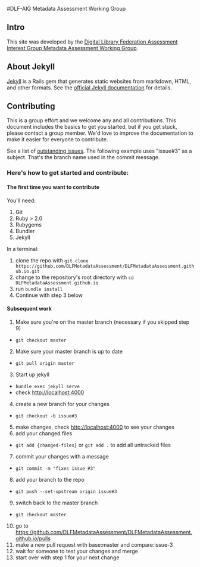 #DLF-AIG Metadata Assessment Working Group

## Intro

This site was developed by the [Digital Library Federation Assessment Interest Group Metadata Assessment Working Group](https://groups.google.com/forum/#!forum/dlf-aig-metadata-assessment-working-group).

## About Jekyll

[Jekyll](http://jekyllrb.com) is a Rails gem that generates static websites from markdown, HTML, and other formats. See the [official Jekyll documentation](http://jekyllrb.com/docs/home/) for details. 


## Contributing

This is a group effort and we welcome any and all contributions. This document includes the basics to get you started, but if you get stuck, please contact a group member. We'd love to improve the documentation to make it easier for everyone to contribute.

See a list of [outstanding issues](https://github.com/DLFMetadataAssessment/DLFMetadataAssessment.github.io/issues). The following example uses "issue#3" as a subject. That's the branch name used in the commit message.

### Here's how to get started and contribute:

#### The first time you want to contribute

You'll need:
	
1. Git
2. Ruby > 2.0 
3. Rubygems
4. Bundler
5. Jekyll

In a terminal: 

1. clone the repo with ```git clone https://github.com/DLFMetadataAssessment/DLFMetadataAssessment.github.io.git```
2. change to the repository's root directory with ```cd DLFMetadataAssessment.github.io```  
3. run ```bundle install```
4. Continue with step 3 below

#### Subsequent work
1. Make sure you're on the master branch (necessary if you skipped step 9)
  * ```git checkout master```
2. Make sure your master branch is up to date
  * ```git pull origin master```
3. Start up jekyll
  * ```bundle exec jekyll serve```
  * check [http://localhost:4000](http://localhost:4000)
4. create a new branch for your changes
  * ```git checkout -b issue#3```
5. make changes, check [http://localhost:4000](http://localhost:4000) to see your changes
6. add your changed files
  * ```git add {changed-files}``` or ```git add .``` to add all untracked files
7. commit your changes with a message
  * ```git commit -m "fixes issue #3"```
8. add your branch to the repo
  * ```git push --set-upstream origin issue#3```
9. switch back to the master branch
  * ```git checkout master```

10. go to https://github.com/DLFMetadataAssessment/DLFMetadataAssessment.github.io/pulls 
11. make a new pull request with base:master and compare:issue-3
12. wait for someone to test your changes and merge
13. start over with step 1 for your next change
